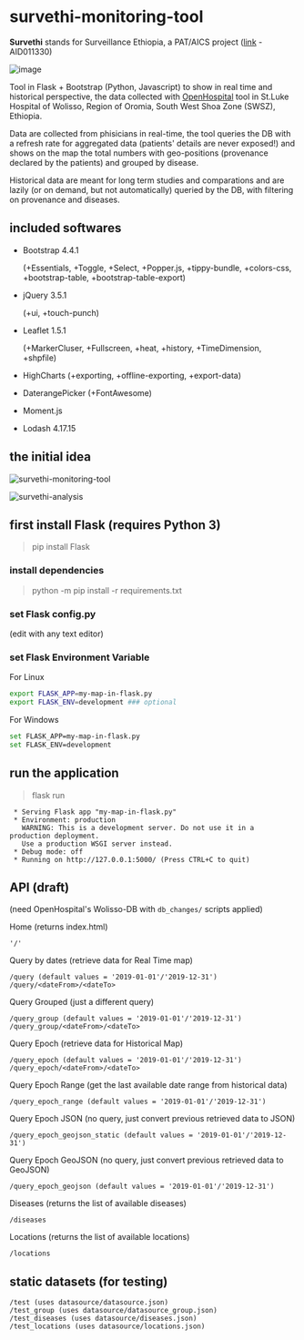 # survethi-monitoring-tool

**Survethi** stands for Surveillance Ethiopia, a PAT/AICS project ([link](https://www.informaticisenzafrontiere.org/en/progetti/migliorare-la-sorveglianza-e-il-controllo-delle-malattie-in-etiopia/) - AID011330) 

![image](https://user-images.githubusercontent.com/2938553/154437238-b6eb66a0-cc34-49a4-b2ba-f743669893d8.png)

Tool in Flask + Bootstrap (Python, Javascript) to show in real time and historical perspective, the data collected with [OpenHospital](https://github.com/informatici/openhospital) tool in St.Luke Hospital of Wolisso, Region of Oromia, South West Shoa Zone (SWSZ), Ethiopia.

Data are collected from phisicians in real-time, the tool queries the DB with a refresh rate for aggregated data (patients' details are never exposed!) and shows on the map the total numbers with geo-positions (provenance declared by the patients) and grouped by disease.

Historical data are meant for long term studies and comparations and are lazily (or on demand, but not automatically) queried by the DB, with filtering on provenance and diseases.

## included softwares

- Bootstrap 4.4.1 
  
  (+Essentials, +Toggle, +Select, +Popper.js, +tippy-bundle, +colors-css, +bootstrap-table, +bootstrap-table-export)

- jQuery 3.5.1

  (+ui, +touch-punch)

- Leaflet 1.5.1

  (+MarkerCluser, +Fullscreen, +heat, +history, +TimeDimension, +shpfile)

- HighCharts (+exporting, +offline-exporting, +export-data)
- DaterangePicker (+FontAwesome)
- Moment.js
- Lodash 4.17.15

## the initial idea

![survethi-monitoring-tool](https://github.com/informatici/survethi-monitoring-tool/blob/master/mockups/images/SurvethiMonitoringTool-4-change-filter.png)

![survethi-analysis](https://github.com/informatici/survethi-monitoring-tool/blob/master/mockups/images/SurvethiMonitoringTool-5-analysis-1-week.png)

## first install Flask (requires Python 3)
> pip install Flask

### install dependencies
> python -m pip install -r requirements.txt

### set Flask config.py
(edit with any text editor)

### set Flask Environment Variable
For Linux
```bash
export FLASK_APP=my-map-in-flask.py
export FLASK_ENV=development ### optional
```
For Windows
```bash
set FLASK_APP=my-map-in-flask.py
set FLASK_ENV=development
```
## run the application
> flask run
```
 * Serving Flask app "my-map-in-flask.py"
 * Environment: production
   WARNING: This is a development server. Do not use it in a production deployment.
   Use a production WSGI server instead.
 * Debug mode: off
 * Running on http://127.0.0.1:5000/ (Press CTRL+C to quit)
```

## API (draft)
(need OpenHospital's Wolisso-DB with `db_changes/` scripts applied)

Home (returns index.html) 
```
'/'
```

Query by dates (retrieve data for Real Time map) 
```
/query (default values = '2019-01-01'/'2019-12-31')
/query/<dateFrom>/<dateTo>
```

Query Grouped (just a different query)
```
/query_group (default values = '2019-01-01'/'2019-12-31')
/query_group/<dateFrom>/<dateTo>
```

Query Epoch (retrieve data for Historical Map)
```
/query_epoch (default values = '2019-01-01'/'2019-12-31')
/query_epoch/<dateFrom>/<dateTo>
```

Query Epoch Range (get the last available date range from historical data)
```
/query_epoch_range (default values = '2019-01-01'/'2019-12-31')
```

Query Epoch JSON (no query, just convert previous retrieved data to JSON)
```
/query_epoch_geojson_static (default values = '2019-01-01'/'2019-12-31')
```

Query Epoch GeoJSON (no query, just convert previous retrieved data to GeoJSON)
```
/query_epoch_geojson (default values = '2019-01-01'/'2019-12-31')
```

Diseases (returns the list of available diseases)
```
/diseases
```

Locations (returns the list of available locations)
```
/locations
```

## static datasets (for testing)
```
/test (uses datasource/datasource.json)
/test_group (uses datasource/datasource_group.json)
/test_diseases (uses datasource/diseases.json)
/test_locations (uses datasource/locations.json)
```
